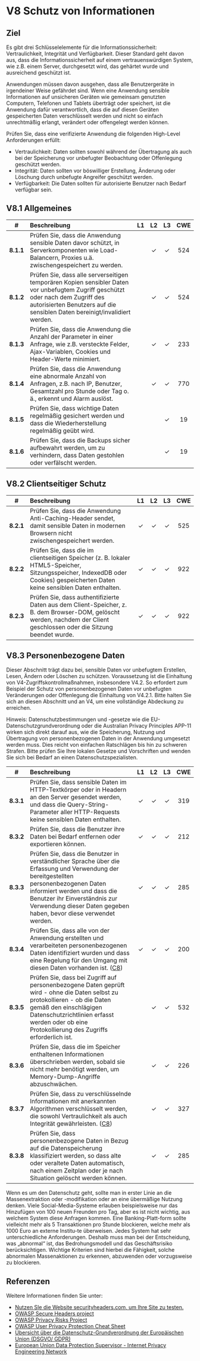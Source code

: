 # V8 Schutz von Informationen

## Ziel

Es gibt drei Schlüsselelemente für die Informationssicherheit: Vertraulichkeit, Integrität und Verfügbarkeit. Dieser Standard geht davon aus, dass die Informationssicherheit auf einem vertrauenswürdigen System, wie z.B. einem Server, durchgesetzt wird, das gehärtet wurde und ausreichend geschützt ist.

Anwendungen müssen davon ausgehen, dass alle Benutzergeräte in irgendeiner Weise gefährdet sind. Wenn eine Anwendung sensible Informationen auf unsicheren Geräten wie gemeinsam genutzten Computern, Telefonen und Tablets überträgt oder speichert, ist die Anwendung dafür verantwortlich, dass die auf diesen Geräten gespeicherten Daten verschlüsselt werden und nicht so einfach unrechtmäßig erlangt, verändert oder offengelegt werden können.

Prüfen Sie, dass eine verifizierte Anwendung die folgenden High-Level Anforderungen erfüllt:

* Vertraulichkeit: Daten sollten sowohl während der Übertragung als auch bei der Speicherung vor unbefugter Beobachtung oder Offenlegung geschützt werden.
* Integrität: Daten sollten vor böswilliger Erstellung, Änderung oder Löschung durch unbefugte Angreifer geschützt werden.
* Verfügbarkeit: Die Daten sollten für autorisierte Benutzer nach Bedarf verfügbar sein.

## V8.1 Allgemeines

| # | Beschreibung | L1 | L2 | L3 | CWE |
| :---: | :--- | :---: | :---: | :---: | :---: |
| **8.1.1** | Prüfen Sie, dass die Anwendung sensible Daten davor schützt, in Serverkomponenten wie Load-Balancern, Proxies u.ä. zwischengespeichert zu werden. | | ✓ | ✓ | 524 |
| **8.1.2** | Prüfen Sie, dass alle serverseitigen temporären Kopien sensibler Daten vor unbefugtem Zugriff geschützt oder nach dem Zugriff des autorisierten Benutzers auf die sensiblen Daten bereinigt/invalidiert werden. | | ✓ | ✓ | 524 |
| **8.1.3** | Prüfen Sie, dass die Anwendung die Anzahl der Parameter in einer Anfrage, wie z.B. versteckte Felder, Ajax-Variablen, Cookies und Header-Werte minimiert. | | ✓ | ✓ | 233 |
| **8.1.4** | Prüfen Sie, dass die Anwendung eine abnormale Anzahl von Anfragen, z.B. nach IP, Benutzer, Gesamtzahl pro Stunde oder Tag o. ä., erkennt und Alarm auslöst. | | ✓ | ✓ | 770 |
| **8.1.5** | Prüfen Sie, dass wichtige Daten regelmäßig gesichert werden und dass die Wiederherstellung regelmäßig geübt wird. | | | ✓ | 19 |
| **8.1.6** | Prüfen Sie, dass die Backups sicher aufbewahrt werden, um zu verhindern, dass Daten gestohlen oder verfälscht werden. | | | ✓ | 19 |

## V8.2 Clientseitiger Schutz

| # | Beschreibung | L1 | L2 | L3 | CWE |
| :---: | :--- | :---: | :---: | :---: | :---: |
| **8.2.1** | Prüfen Sie, dass die Anwendung Anti-Caching-Header sendet, damit sensible Daten in modernen Browsern nicht zwischengespeichert werden. | ✓ | ✓ | ✓ | 525 |
| **8.2.2** | Prüfen Sie, dass die im clientseitigen Speicher (z. B. lokaler HTML5-Speicher, Sitzungsspeicher, IndexedDB oder Cookies) gespeicherten Daten keine sensiblen Daten enthalten. | ✓ | ✓ | ✓ | 922 |
| **8.2.3** | Prüfen Sie, dass authentifizierte Daten aus dem Client-Speicher, z. B. dem Browser-DOM, gelöscht werden, nachdem der Client geschlossen oder die Sitzung beendet wurde. | ✓ | ✓ | ✓ | 922 |

## V8.3 Personenbezogene Daten

Dieser Abschnitt trägt dazu bei, sensible Daten vor unbefugtem Erstellen, Lesen, Ändern oder Löschen zu schützen. Voraussetzung ist die Einhaltung von V4-Zugriffskontrollmaßnahmen, insbesondere V4.2. So erfordert zum Beispiel der Schutz von personenbezogenen Daten vor unbefugten Veränderungen oder Offenlegung die Einhaltung von V4.2.1. Bitte halten Sie sich an diesen Abschnitt und an V4, um eine vollständige Abdeckung zu erreichen.

Hinweis: Datenschutzbestimmungen und -gesetze wie die EU-Datenschutzgrundverordnung oder die Australian Privacy Principles APP-11 wirken sich direkt darauf aus, wie die Speicherung, Nutzung und Übertragung von personenbezogenen Daten in der Anwendung umgesetzt werden muss. Dies reicht von einfachen Ratschlägen bis hin zu schweren Strafen. Bitte prüfen Sie Ihre lokalen Gesetze und Vorschriften und wenden Sie sich bei Bedarf an einen Datenschutzspezialisten.

| # | Beschreibung | L1 | L2 | L3 | CWE |
| :---: | :--- | :---: | :---: | :---: | :---: |
| **8.3.1** | Prüfen Sie, dass sensible Daten im HTTP-Textkörper oder in Headern an den Server gesendet werden, und dass die Query-String-Parameter aller HTTP-Requests keine sensiblen Daten enthalten. | ✓ | ✓ | ✓ | 319 |
| **8.3.2** | Prüfen Sie, dass die Benutzer ihre Daten bei Bedarf entfernen oder exportieren können. | ✓ | ✓ | ✓ | 212 |
| **8.3.3** | Prüfen Sie, dass die Benutzer in verständlicher Sprache über die Erfassung und Verwendung der bereitgestellten personenbezogenen Daten informiert werden und dass die Benutzer ihr Einverständnis zur Verwendung dieser Daten gegeben haben, bevor diese verwendet werden. | ✓ | ✓ | ✓ | 285 |
| **8.3.4** | Prüfen Sie, dass alle von der Anwendung erstellten und verarbeiteten personenbezogenen Daten identifiziert wurden und dass eine Regelung für den Umgang mit diesen Daten vorhanden ist. ([C8](https://owasp.org/www-project-proactive-controls/#div-numbering)) | ✓ | ✓ | ✓ | 200 |
| **8.3.5** | Prüfen Sie, dass bei Zugriff auf personenbezogene Daten geprüft wird - ohne die Daten selbst zu protokollieren - ob die Daten gemäß den einschlägigen Datenschutzrichtlinien erfasst werden oder ob eine Protokollierung des Zugriffs erforderlich ist. | | ✓ | ✓ | 532 |
| **8.3.6** | Prüfen Sie, dass die im Speicher enthaltenen Informationen überschrieben werden, sobald sie nicht mehr benötigt werden, um Memory-Dump-Angriffe abzuschwächen. | | ✓ | ✓ | 226 |
| **8.3.7** | Prüfen Sie, dass zu verschlüsselnde Informationen mit anerkannten Algorithmen verschlüsselt werden, die sowohl Vertraulichkeit als auch Integrität gewährleisten. ([C8](https://owasp.org/www-project-proactive-controls/#div-numbering)) | | ✓ | ✓ | 327 |
| **8.3.8** | Prüfen Sie, dass personenbezogene Daten in Bezug auf die Datenspeicherung klassifiziert werden, so dass alte oder veraltete Daten automatisch, nach einem Zeitplan oder je nach Situation gelöscht werden können. | | ✓ | ✓ | 285 |

Wenn es um den Datenschutz geht, sollte man in erster Linie an die Massenextraktion oder -modifikation oder an eine übermäßige Nutzung denken. Viele Social-Media-Systeme erlauben beispielsweise nur das Hinzufügen von 100 neuen Freunden pro Tag, aber es ist nicht wichtig, aus welchem System diese Anfragen kommen. Eine Banking-Platt-form sollte vielleicht mehr als 5 Transaktionen pro Stunde blockieren, welche mehr als 1000 Euro an externe Institu-te überweisen. Jedes System hat sehr unterschiedliche Anforderungen. Deshalb muss man bei der Entscheidung, was „abnormal“ ist, das Bedrohungsmodell und das Geschäftsrisiko berücksichtigen. Wichtige Kriterien sind hierbei die Fähigkeit, solche abnormalen Massenaktionen zu erkennen, abzuwenden oder vorzugsweise zu blockieren.

## Referenzen

Weitere Informationen finden Sie unter:

* [Nutzen SIe die Website securityheaders.com, um Ihre Site zu testen.](https://securityheaders.io)
* [OWASP Secure Headers project](https://owasp.org/www-project-secure-headers/)
* [OWASP Privacy Risks Project](https://owasp.org/www-project-top-10-privacy-risks/)
* [OWASP User Privacy Protection Cheat Sheet](https://cheatsheetseries.owasp.org/cheatsheets/User_Privacy_Protection_Cheat_Sheet.html)
* [Übersicht über die Datenschutz-Grundverordnung der Europäischen Union (DSGVO/ GDPR)](https://edps.europa.eu/data-protection_en)
* [European Union Data Protection Supervisor - Internet Privacy Engineering Network](https://edps.europa.eu/data-protection/ipen-internet-privacy-engineering-network_en)
